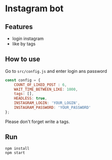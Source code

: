 # Instagram bot

## Features

- login instagram
- like by tags 

## How to use

Go to `src/config.js` and enter login ans password

```js
const config = {
    COUNT_OF_LIKED_POST : 6, 
    WAIT_TIME_BETWEEN_LIKE: 1000,
    tags: [],
    HEADLESS: true,
    INSTAGRAM_LOGIN: 'YOUR_LOGIN',
    INSTAGRAM_PASSWORD: 'YOUR_PASSWORD'
};
```

Please don't forget write a tags.

## Run

```shell script
npm install
npm start
```
